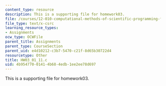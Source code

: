 ```yaml
---
content_type: resource
description: This is a supporting file for homework03.
file: /courses/12-010-computational-methods-of-scientific-programming-fall-2011/4b95477001414b684edb1ee2ee78d697_HW03_01_11.c
file_type: text/x-csrc
learning_resource_types:
- Assignments
ocw_type: OCWFile
parent_title: Assignments
parent_type: CourseSection
parent_uid: e4d10212-c3b7-5470-c21f-8d65b30722d4
resourcetype: Other
title: HW03_01_11.c
uid: 4b954770-0141-4b68-4edb-1ee2ee78d697
---
```

This is a supporting file for homework03.


